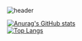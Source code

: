 ![header](https://capsule-render.vercel.app/api?type=waving&color=0A174E&height=240&text=H.A.N.D&animation=twinkling&fontColor=F5D042)

[![Anurag's GitHub stats](https://github-readme-stats.vercel.app/api?username=ohhongseok&show_icons=true&theme=shades-of-purple)](https://github.com/anuraghazra/github-readme-stats)<br>
[![Top Langs](https://github-readme-stats.vercel.app/api/top-langs/?username=ohhongseok&layout=compact)](https://github.com/anuraghazra/github-readme-stats)
